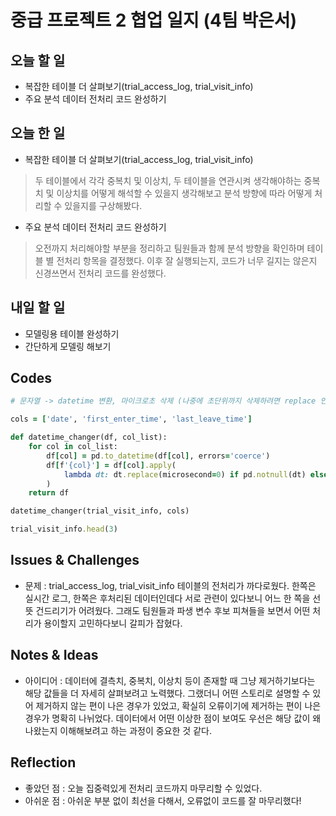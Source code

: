 # 중급 프로젝트 2 협업 일지 (4팀 박은서)

## 오늘 할 일
* 복잡한 테이블 더 살펴보기(trial_access_log, trial_visit_info)
* 주요 분석 데이터 전처리 코드 완성하기
## 오늘 한 일
* 복잡한 테이블 더 살펴보기(trial_access_log, trial_visit_info)
> 두 테이블에서 각각 중복치 및 이상치, 두 테이블을 연관시켜 생각해야하는 중복치 및 이상치를 어떻게 해석할 수 있을지 생각해보고 분석 방향에 따라 어떻게 처리할 수 있을지를 구상해봤다.
* 주요 분석 데이터 전처리 코드 완성하기
> 오전까지 처리해야할 부분을 정리하고 팀원들과 함께 분석 방향을 확인하며 테이블 별 전처리 항목을 결정했다. 이후 잘 실행되는지, 코드가 너무 길지는 않은지 신경쓰면서 전처리 코드를 완성했다.
## 내일 할 일
* 모델링용 테이블 완성하기
* 간단하게 모델링 해보기
## Codes
```ruby
# 문자열 -> datetime 변환, 마이크로초 삭제 (나중에 초단위까지 삭제하려면 replace 인자에 second=0 추가)

cols = ['date', 'first_enter_time', 'last_leave_time']

def datetime_changer(df, col_list):
    for col in col_list:
        df[col] = pd.to_datetime(df[col], errors='coerce')
        df[f'{col}'] = df[col].apply(
            lambda dt: dt.replace(microsecond=0) if pd.notnull(dt) else pd.NaT
        )
    return df

datetime_changer(trial_visit_info, cols)

trial_visit_info.head(3)
```
## Issues & Challenges
* 문제 : trial_access_log, trial_visit_info 테이블의 전처리가 까다로웠다. 한쪽은 실시간 로그, 한쪽은 후처리된 데이터인데다 서로 관련이 있다보니 어느 한 쪽을 선뜻 건드리기가 어려웠다. 그래도 팀원들과 파생 변수 후보 피쳐들을 보면서 어떤 처리가 용이할지 고민하다보니 갈피가 잡혔다.
## Notes & Ideas
* 아이디어 : 데이터에 결측치, 중복치, 이상치 등이 존재할 때 그냥 제거하기보다는 해당 값들을 더 자세히 살펴보려고 노력했다. 그랬더니 어떤 스토리로 설명할 수 있어 제거하지 않는 편이 나은 경우가 있었고, 확실히 오류이기에 제거하는 편이 나은 경우가 명확히 나뉘었다. 데이터에서 어떤 이상한 점이 보여도 우선은 해당 값이 왜 나왔는지 이해해보려고 하는 과정이 중요한 것 같다.
## Reflection
* 좋았던 점 : 오늘 집중력있게 전처리 코드까지 마무리할 수 있었다.
* 아쉬운 점 : 아쉬운 부분 없이 최선을 다해서, 오류없이 코드를 잘 마무리했다!
